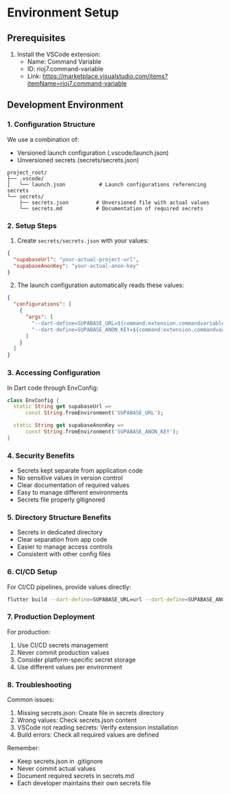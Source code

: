 # Environment Setup

## Prerequisites

1. Install the VSCode extension:
   - Name: Command Variable
   - ID: rioj7.command-variable
   - Link: https://marketplace.visualstudio.com/items?itemName=rioj7.command-variable

## Development Environment

### 1. Configuration Structure
We use a combination of:
- Versioned launch configuration (.vscode/launch.json)
- Unversioned secrets (secrets/secrets.json)

```
project_root/
├── .vscode/
│   └── launch.json           # Launch configurations referencing secrets
└── secrets/
    ├── secrets.json         # Unversioned file with actual values
    └── secrets.md           # Documentation of required secrets
```

### 2. Setup Steps

1. Create `secrets/secrets.json` with your values:
```json
{
  "supabaseUrl": "your-actual-project-url",
  "supabaseAnonKey": "your-actual-anon-key"
}
```

2. The launch configuration automatically reads these values:
```json
{
  "configurations": [
    {
      "args": [
        "--dart-define=SUPABASE_URL=${command:extension.commandvariable.file.content:${workspaceFolder}/secrets/secrets.json:supabaseUrl}",
        "--dart-define=SUPABASE_ANON_KEY=${command:extension.commandvariable.file.content:${workspaceFolder}/secrets/secrets.json:supabaseAnonKey}"
      ]
    }
  ]
}
```

### 3. Accessing Configuration

In Dart code through EnvConfig:
```dart
class EnvConfig {
  static String get supabaseUrl => 
      const String.fromEnvironment('SUPABASE_URL');

  static String get supabaseAnonKey =>
      const String.fromEnvironment('SUPABASE_ANON_KEY');
}
```

### 4. Security Benefits
- Secrets kept separate from application code
- No sensitive values in version control
- Clear documentation of required values
- Easy to manage different environments
- Secrets file properly gitignored

### 5. Directory Structure Benefits
- Secrets in dedicated directory
- Clear separation from app code
- Easier to manage access controls
- Consistent with other config files

### 6. CI/CD Setup
For CI/CD pipelines, provide values directly:
```bash
flutter build --dart-define=SUPABASE_URL=url --dart-define=SUPABASE_ANON_KEY=key
```

### 7. Production Deployment
For production:
1. Use CI/CD secrets management
2. Never commit production values
3. Consider platform-specific secret storage
4. Use different values per environment

### 8. Troubleshooting
Common issues:
1. Missing secrets.json: Create file in secrets directory
2. Wrong values: Check secrets.json content
3. VSCode not reading secrets: Verify extension installation
4. Build errors: Check all required values are defined

Remember: 
- Keep secrets.json in .gitignore
- Never commit actual values
- Document required secrets in secrets.md
- Each developer maintains their own secrets file